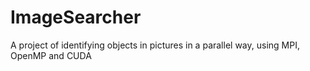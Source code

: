 # ImageSearcher
A project of identifying objects in pictures in a parallel way, using MPI, OpenMP and CUDA
